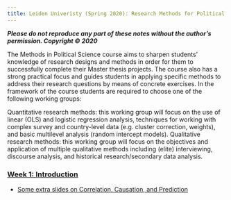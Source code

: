 ```yaml
---
title: Leiden Univeristy (Spring 2020): Research Methods for Political Science (Quantitative Track)
---
```


___Please do not reproduce any part of these notes without the author’s permission. Copyright © 2020___

The Methods in Political Science course aims to sharpen students’ knowledge of research designs and methods in order for them to successfully complete their Master thesis projects. The course also has a strong practical focus and guides students in applying specific methods to address their research questions by means of concrete exercises.
In the framework of the course students are required to choose one of the following working groups:

Quantitative research methods: this working group will focus on the use of linear (OLS) and logistic regression analysis, techniques for working with complex survey and country-level data (e.g. cluster correction, weights), and basic multilevel analysis (random intercept models). Qualitative research methods: this working group will focus on the objectives and application of multiple qualitative methods including (elite) interviewing, discourse analysis, and historical research/secondary data analysis.

### [Week 1:  Introduction](https://Babakrezaee.github.io/LU_MAQM_2020/Introduction.html)

* [Some extra slides on Correlation, Causation, and Prediction](https://www.dropbox.com/s/ap4fy4izyngtna5/Machine_Learning_and_Data_Mining_for_Social_Change_Dec2018_SU.pdf?dl=0)
